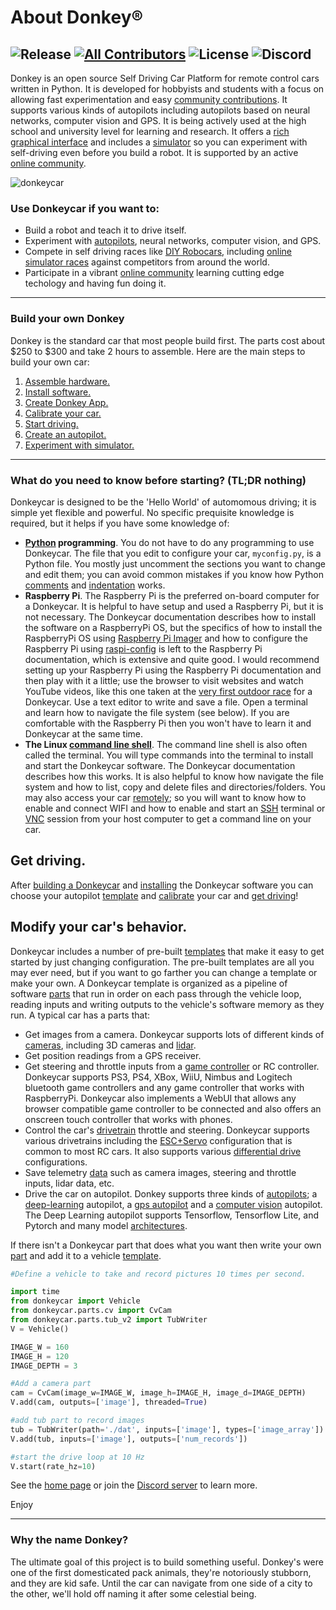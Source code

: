 # About Donkey&reg;

![Release](https://img.shields.io/github/v/release/autorope/donkeycar)
[![All Contributors](https://img.shields.io/github/contributors/autorope/donkeycar)](#contributors-)
![License](https://img.shields.io/github/license/autorope/donkeycar)
![Discord](https://img.shields.io/discord/662098530411741184.svg?logo=discord&colorB=7289DA)
----

Donkey is an open source Self Driving Car Platform for remote control cars written in Python.  It is developed for hobbyists and students with a focus on allowing fast experimentation and easy [community contributions](https://github.com/autorope/donkeycar/blob/main/CONTRIBUTING.md).  It supports various kinds of autopilots including autopilots based on neural networks, computer vision and GPS.  It is being actively used at the high school and university level for learning and research.  It offers a [rich graphical interface](utility/ui/) and includes a [simulator](guide/deep_learning/simulator/) so you can experiment with self-driving even before you build a robot.  It is supported by an active [online community](https://discord.gg/PN6kFeA).

![donkeycar](assets/build_hardware/donkey2.png)

### Use Donkeycar if you want to:
* Build a robot and teach it to drive itself.
* Experiment with [autopilots](guide/train_autopilot/), neural networks, computer vision, and GPS.
* Compete in self driving races like [DIY Robocars](http://diyrobocars.com), including [online simulator races](guide/deep_learning/virtual_race_league/) against competitors from around the world.
* Participate in a vibrant [online community](https://discord.gg/PN6kFeA) learning cutting edge techology and having fun doing it.

---------

### Build your own Donkey

Donkey is the standard car that most people build first. The parts cost about $250 to $300 and take 2 hours to assemble. Here are the main steps to build your own car:

1. [Assemble hardware.](guide/build_hardware)
2. [Install software.](guide/install_software)
3. [Create Donkey App.](guide/create_application)
4. [Calibrate your car.](guide/calibrate)
5. [Start driving.](guide/get_driving)
6. [Create an autopilot.](guide/train_autopilot)
7. [Experiment with simulator.](guide/deep_learning/simulator)

---------------
### What do you need to know before starting? (TL;DR nothing)
Donkeycar is designed to be the 'Hello World' of automomous driving; it is simple yet flexible and powerful.  No specific prequisite knowledge is required, but it helps if you have some knowledge of:

- **[Python](https://docs.python.org/3.11/) programming**.  You do not have to do any programming to use Donkeycar.  The file that you edit to configure your car, `myconfig.py`, is a Python file.  You mostly just uncomment the sections you want to change and edit them; you can avoid common mistakes if you know how Python [comments](https://www.w3schools.com/python/python_comments.asp) and [indentation](https://www.w3schools.com/python/python_syntax.asp) works.
- **Raspberry Pi**.  The Raspberry Pi is the preferred on-board computer for a Donkeycar.  It is helpful to have setup and used a Raspberry Pi, but it is not necessary.  The Donkeycar documentation describes how to install the software on a RaspberryPi OS, but the specifics of how to install the RaspberryPi OS using [Raspberry Pi Imager](https://www.raspberrypi.com/software/) and how to configure the Raspberry Pi using [raspi-config](https://www.raspberrypi.com/documentation/computers/configuration.html) is left to the Raspberry Pi documentation, which is extensive and quite good. I would recommend setting up your Raspberry Pi using the Raspberry Pi documentation and then play with it a little; use the browser to visit websites and watch YouTube videos, like this one taken at the [very first outdoor race](https://youtu.be/tjWmrCIKgnE) for a Donkeycar.  Use a text editor to write and save a file.  Open a terminal and learn how to navigate the file system (see below). If you are comfortable with the Raspberry Pi then you won't have to learn it and Donkeycar at the same time.
- **The Linux [command line shell](https://magpi.raspberrypi.com/articles/terminal-help)**.  The command line shell is also often called the terminal.  You will type commands into the terminal to install and start the Donkeycar software.  The Donkeycar documentation describes how this works.  It is also helpful to know how navigate the file system and how to list, copy and delete files and directories/folders. You may also access your car [remotely](https://www.raspberrypi.com/documentation/computers/remote-access.html); so you will want to know how to enable and connect WIFI and how to enable and start an [SSH](https://www.raspberrypi.com/documentation/computers/remote-access.html#ssh) terminal or [VNC](https://www.raspberrypi.com/documentation/computers/remote-access.html#vnc) session from your host computer to get a command line on your car.

## Get driving.
After [building a Donkeycar](guide/build_hardware/) and [installing](guide/install_software/) the Donkeycar software you can choose your autopilot [template](guide/create_application/) and [calibrate](guide/calibrate/) your car and [get driving](guide/get_driving/)!

## Modify your car's behavior.
Donkeycar includes a number of pre-built [templates](guide/create_application/) that make it easy to get started by just changing configuration. The pre-built templates are all you may ever need, but if you want to go farther you can change a template or make your own. A Donkeycar template is organized as a pipeline of software [parts](parts/about/) that run in order on each pass through the vehicle loop, reading inputs and writing outputs to the vehicle's software memory as they run.  A typical car has a parts that:

- Get images from a camera. Donkeycar supports lots of different kinds of [cameras](parts/cameras/), including 3D cameras and [lidar](parts/lidar/).
- Get position readings from a GPS receiver.
- Get steering and throttle inputs from a [game controller](parts/controllers/) or RC controller.  Donkeycar supports PS3, PS4, XBox, WiiU, Nimbus and Logitech bluetooth game controllers and any game controller that works with RaspberryPi.  Donkeycar also implements a WebUI that allows any browser compatible game controller to be connected and also offers an onscreen touch controller that works with phones.
- Control the car's [drivetrain](parts/actuators/) throttle and steering. Donkeycar supports various drivetrains including the [ESC+Servo](parts/actuators/#standard-rc-with-esc-and-steering-servo) configuration that is common to most RC cars.  It also supports various [differential drive](parts/actuators/#differential-drive-cars) configurations.
- Save telemetry [data](parts/stores/) such as camera images, steering and throttle inputs, lidar data, etc.
- Drive the car on autopilot.  Donkey supports three kinds of [autopilots](guide/train_autopilot/); a [deep-learning](guide/deep_learning/train_autopilot/) autopilot, a [gps autopilot](guide/path_follow/path_follow/) and a [computer vision](guide/computer_vision/computer_vision/) autopilot.  The Deep Learning autopilot supports Tensorflow, Tensorflow Lite, and Pytorch and many model [architectures](parts/keras/).

If there isn't a Donkeycar part that does what you want then write your own [part](parts/about/#parts) and add it to a vehicle [template](parts/about/).

```python
#Define a vehicle to take and record pictures 10 times per second.

import time
from donkeycar import Vehicle
from donkeycar.parts.cv import CvCam
from donkeycar.parts.tub_v2 import TubWriter
V = Vehicle()

IMAGE_W = 160
IMAGE_H = 120
IMAGE_DEPTH = 3

#Add a camera part
cam = CvCam(image_w=IMAGE_W, image_h=IMAGE_H, image_d=IMAGE_DEPTH)
V.add(cam, outputs=['image'], threaded=True)

#add tub part to record images
tub = TubWriter(path='./dat', inputs=['image'], types=['image_array'])
V.add(tub, inputs=['image'], outputs=['num_records'])

#start the drive loop at 10 Hz
V.start(rate_hz=10)
```

See the [home page](http://donkeycar.com)
or join the [Discord server](http://www.donkeycar.com/community.html) to learn more.

Enjoy

-----------------------

### Why the name Donkey?

The ultimate goal of this project is to build something useful. Donkey's were
one of the first domesticated pack animals, they're notoriously stubborn, and
they are kid safe. Until the car can navigate from one side of a city to the
other, we'll hold off naming it after some celestial being.
